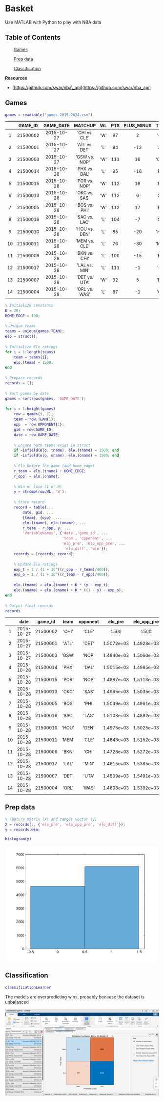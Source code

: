 
# Basket

Use MATLAB with Python to play with NBA data

<a name="beginToc"></a>

## Table of Contents
&emsp;&emsp;[Games](#games)
 
&emsp;&emsp;[Prep data](#prep-data)
 
&emsp;&emsp;[Classification](#classification)
 
<a name="endToc"></a>

**Resources**

-  [https://github.com/swar/nba\_api](https://github.com/swar/nba_api)  

## Games
```matlab
games = readtable("games-2015-2024.csv")
```
| |GAME_ID|GAME_DATE|MATCHUP|WL|PTS|PLUS_MINUS|TEAM|OPPONENT|
|:--:|:--:|:--:|:--:|:--:|:--:|:--:|:--:|:--:|
|1|21500002|2015-10-27|'CHI vs. CLE'|'W'|97|2|'CHI'|'CLE'|
|2|21500001|2015-10-27|'ATL vs. DET'|'L'|94|-12|'ATL'|'DET'|
|3|21500003|2015-10-27|'GSW vs. NOP'|'W'|111|16|'GSW'|'NOP'|
|4|21500014|2015-10-28|'PHX vs. DAL'|'L'|95|-16|'PHX'|'DAL'|
|5|21500015|2015-10-28|'POR vs. NOP'|'W'|112|18|'POR'|'NOP'|
|6|21500013|2015-10-28|'OKC vs. SAS'|'W'|112|6|'OKC'|'SAS'|
|7|21500005|2015-10-28|'BOS vs. PHI'|'W'|112|17|'BOS'|'PHI'|
|8|21500016|2015-10-28|'SAC vs. LAC'|'L'|104|-7|'SAC'|'LAC'|
|9|21500010|2015-10-28|'HOU vs. DEN'|'L'|85|-20|'HOU'|'DEN'|
|10|21500011|2015-10-28|'MEM vs. CLE'|'L'|76|-30|'MEM'|'CLE'|
|11|21500006|2015-10-28|'BKN vs. CHI'|'L'|100|-15|'BKN'|'CHI'|
|12|21500017|2015-10-28|'LAL vs. MIN'|'L'|111|-1|'LAL'|'MIN'|
|13|21500007|2015-10-28|'DET vs. UTA'|'W'|92|5|'DET'|'UTA'|
|14|21500004|2015-10-28|'ORL vs. WAS'|'L'|87|-1|'ORL'|'WAS'|

```matlab
% Initialize constants
K = 20;
HOME_EDGE = 100;

% Unique teams
teams = unique(games.TEAM);
elo = struct();

% Initialize Elo ratings
for i = 1:length(teams)
    team = teams{i};
    elo.(team) = 1500;
end

% Prepare records
records = [];

% Sort games by date
games = sortrows(games, 'GAME_DATE');

for i = 1:height(games)
    row = games(i, :);
    team = row.TEAM{1};
    opp  = row.OPPONENT{1};
    gid = row.GAME_ID;
    date = row.GAME_DATE;
    
    % Ensure both teams exist in struct
    if ~isfield(elo, tname), elo.(tname) = 1500; end
    if ~isfield(elo, oname), elo.(oname) = 1500; end

    % Elo before the game (add home edge)
    r_team = elo.(tname) + HOME_EDGE;
    r_opp  = elo.(oname);
    
    % Win or lose (1 or 0)
    y = strcmp(row.WL, 'W');
    
    % Store record
    record = table(...
        date, gid, ...
        {team}, {opp}, ...
        elo.(tname), elo.(oname), ...
        r_team - r_opp, y, ...
        'VariableNames', {'date','game_id', ...
                          'team', 'opponent', ...
                          'elo_pre', 'elo_opp_pre', ...
                           'elo_diff', 'win'});
    records = [records; record];

    % Update Elo ratings
    exp_t = 1 / (1 + 10^((r_opp - r_team)/400));
    exp_o = 1 / (1 + 10^((r_team - r_opp)/400));
    
    elo.(tname) = elo.(tname) + K * (y - exp_t);
    elo.(oname) = elo.(oname) + K * ((1 - y) - exp_o);
end

% Output final records
records
```
| |date|game_id|team|opponent|elo_pre|elo_opp_pre|elo_diff|win|
|:--:|:--:|:--:|:--:|:--:|:--:|:--:|:--:|:--:|
|1|2015-10-27|21500002|'CHI'|'CLE'|1500|1500|100|1|
|2|2015-10-27|21500001|'ATL'|'DET'|1.5072e+03|1.4928e+03|114.3974|0|
|3|2015-10-27|21500003|'GSW'|'NOP'|1.4940e+03|1.5060e+03|88.0402|1|
|4|2015-10-28|21500014|'PHX'|'DAL'|1.5015e+03|1.4985e+03|103.0780|0|
|5|2015-10-28|21500015|'POR'|'NOP'|1.4887e+03|1.5113e+03|77.3125|1|
|6|2015-10-28|21500013|'OKC'|'SAS'|1.4965e+03|1.5035e+03|92.9341|1|
|7|2015-10-28|21500005|'BOS'|'PHI'|1.5039e+03|1.4961e+03|107.7084|1|
|8|2015-10-28|21500016|'SAC'|'LAC'|1.5108e+03|1.4892e+03|121.6995|0|
|9|2015-10-28|21500010|'HOU'|'DEN'|1.4975e+03|1.5025e+03|94.9670|0|
|10|2015-10-28|21500011|'MEM'|'CLE'|1.4848e+03|1.5152e+03|69.6325|0|
|11|2015-10-28|21500006|'BKN'|'CHI'|1.4728e+03|1.5272e+03|45.6769|0|
|12|2015-10-28|21500017|'LAL'|'MIN'|1.4615e+03|1.5385e+03|23.0626|0|
|13|2015-10-28|21500007|'DET'|'UTA'|1.4509e+03|1.5491e+03|1.7370|1|
|14|2015-10-28|21500004|'ORL'|'WAS'|1.4608e+03|1.5392e+03|21.6370|0|

## Prep data
```matlab
% Feature matrix (X) and target vector (y)
X = records(:, {'elo_pre', 'elo_opp_pre', 'elo_diff'});
y = records.win;
```

```matlab
histogram(y)
```

![figure_0.png](README_media/figure_0.png)

## Classification
```matlab
classificationLearner
```

The models are overpredicting wins, probably because the dataset is unbalanced


![image_0.png](README_media/image_0.png)

